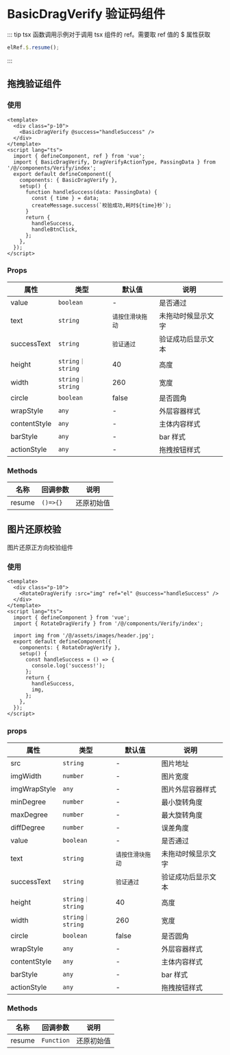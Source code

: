 # BasicDragVerify 验证码组件

::: tip tsx 函数调用示例对于调用 tsx 组件的 ref。需要取 ref 值的 \$ 属性获取

```ts
elRef.$.resume();
```

:::

## 拖拽验证组件

### 使用

```vue
<template>
  <div class="p-10">
    <BasicDragVerify @success="handleSuccess" />
  </div>
</template>
<script lang="ts">
  import { defineComponent, ref } from 'vue';
  import { BasicDragVerify, DragVerifyActionType, PassingData } from '/@/components/Verify/index';
  export default defineComponent({
    components: { BasicDragVerify },
    setup() {
      function handleSuccess(data: PassingData) {
        const { time } = data;
        createMessage.success(`校验成功,耗时${time}秒`);
      }
      return {
        handleSuccess,
        handleBtnClick,
      };
    },
  });
</script>
```

### Props

| 属性         | 类型             | 默认值           | 说明               |
| ------------ | ---------------- | ---------------- | ------------------ |
| value        | `boolean`        | -                | 是否通过           |
| text         | `string`         | `请按住滑块拖动` | 未拖动时候显示文字 |
| successText  | `string`         | `验证通过`       | 验证成功后显示文本 |
| height       | `string｜string` | 40               | 高度               |
| width        | `string｜string` | 260              | 宽度               |
| circle       | `boolean`        | false            | 是否圆角           |
| wrapStyle    | `any`            | -                | 外层容器样式       |
| contentStyle | `any`            | -                | 主体内容样式       |
| barStyle     | `any`            | -                | bar 样式           |
| actionStyle  | `any`            | -                | 拖拽按钮样式       |

### Methods

| 名称   | 回调参数 | 说明       |
| ------ | -------- | ---------- |
| resume | `()=>{}` | 还原初始值 |

## 图片还原校验

图片还原正方向校验组件

### 使用

```vue
<template>
  <div class="p-10">
    <RotateDragVerify :src="img" ref="el" @success="handleSuccess" />
  </div>
</template>
<script lang="ts">
  import { defineComponent } from 'vue';
  import { RotateDragVerify } from '/@/components/Verify/index';

  import img from '/@/assets/images/header.jpg';
  export default defineComponent({
    components: { RotateDragVerify },
    setup() {
      const handleSuccess = () => {
        console.log('success!');
      };
      return {
        handleSuccess,
        img,
      };
    },
  });
</script>
```

### props

| 属性         | 类型             | 默认值           | 说明               |
| ------------ | ---------------- | ---------------- | ------------------ |
| src          | `string`         | -                | 图片地址           |
| imgWidth     | `number`         | -                | 图片宽度           |
| imgWrapStyle | `any`            | -                | 图片外层容器样式   |
| minDegree    | `number`         | -                | 最小旋转角度       |
| maxDegree    | `number`         | -                | 最大旋转角度       |
| diffDegree   | `number`         | -                | 误差角度           |
| value        | `boolean`        | -                | 是否通过           |
| text         | `string`         | `请按住滑块拖动` | 未拖动时候显示文字 |
| successText  | `string`         | `验证通过`       | 验证成功后显示文本 |
| height       | `string｜string` | 40               | 高度               |
| width        | `string｜string` | 260              | 宽度               |
| circle       | `boolean`        | false            | 是否圆角           |
| wrapStyle    | `any`            | -                | 外层容器样式       |
| contentStyle | `any`            | -                | 主体内容样式       |
| barStyle     | `any`            | -                | bar 样式           |
| actionStyle  | `any`            | -                | 拖拽按钮样式       |

### Methods

| 名称   | 回调参数   | 说明       |
| ------ | ---------- | ---------- |
| resume | `Function` | 还原初始值 |
